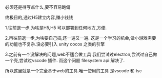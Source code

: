 必须还是得写点什么,要不容易跑偏

终极目的,通过H5建立内容,赚小钱钱

1.往前退一步,为啥是H5,H5 可以部署到任何地方,方便.

2.再往前退一步,为啥要自己搞,还一遍又一遍.
    这是一个学习的机会,做小游戏需要的功能也不复杂.没必要引入 unity cocos 之类的引擎

3.之前有一个没解决的问题,web不适合做工具
    我们尝试过electron,尝试过自己做一个壳,尝试过vscode 插件.
    而这个问题 filesystem api 解决了.

所以这里就是一个完全基于web的工具.唯一使用的工具 是vscode 和 tsc

